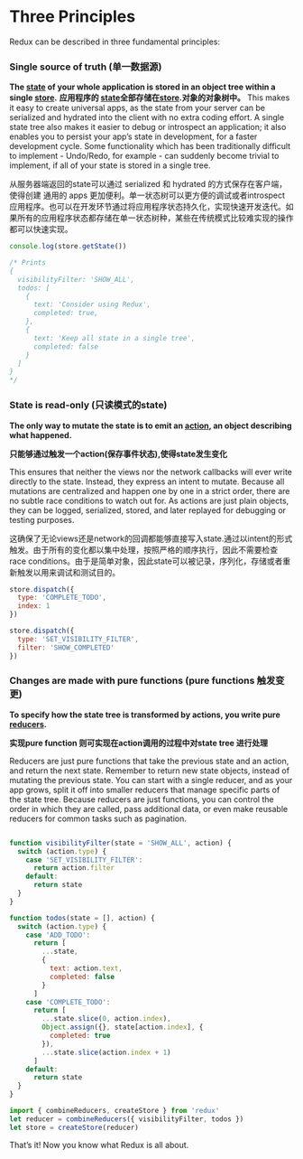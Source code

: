 # Three Principles

Redux can be described in three fundamental principles:

### Single source of truth (**单一数据源**)

**The [state](../Glossary.md#state) of your whole application is stored in an object tree within a single [store](../Glossary.md#store).**
**应用程序的 [state](../Glossary.md#state)全部存储在[store](../Glossary.md#store).对象的对象树中。**
This makes it easy to create universal apps, as the state from your server can be serialized and hydrated into the client with no extra coding effort. A single state tree also makes it easier to debug or introspect an application; it also enables you to persist your app’s state in development, for a faster development cycle. Some functionality which has been traditionally difficult to implement - Undo/Redo, for example - can suddenly become trivial to implement, if all of your state is stored in a single tree.

从服务器端返回的state可以通过 serialized 和 hydrated 的方式保存在客户端，使得创建 通用的 apps 更加便利。单一状态树可以更方便的调试或者introspect 应用程序。也可以在开发环节通过将应用程序状态持久化，实现快速开发迭代。如果所有的应用程序状态都存储在单一状态树种，某些在传统模式比较难实现的操作都可以快速实现。
```js
console.log(store.getState())

/* Prints
{
  visibilityFilter: 'SHOW_ALL',
  todos: [
    {
      text: 'Consider using Redux',
      completed: true,
    }, 
    {
      text: 'Keep all state in a single tree',
      completed: false
    }
  ]
}
*/
```

### State is read-only (**只读模式的state**)

**The only way to mutate the state is to emit an [action](../Glossary.md#action), an object describing what happened.**

**只能够通过触发一个action(保存事件状态),使得state发生变化**

This ensures that neither the views nor the network callbacks will ever write directly to the state. Instead, they express an intent to mutate. Because all mutations are centralized and happen one by one in a strict order, there are no subtle race conditions to watch out for. As actions are just plain objects, they can be logged, serialized, stored, and later replayed for debugging or testing purposes.

这确保了无论views还是network的回调都能够直接写入state.通过以intent的形式触发。由于所有的变化都以集中处理，按照严格的顺序执行，因此不需要检查race conditions。由于是简单对象，因此state可以被记录，序列化，存储或者重新触发以用来调试和测试目的。

```js
store.dispatch({
  type: 'COMPLETE_TODO',
  index: 1
})

store.dispatch({
  type: 'SET_VISIBILITY_FILTER',
  filter: 'SHOW_COMPLETED'
})
```

### Changes are made with pure functions (pure functions 触发变更)

**To specify how the state tree is transformed by actions, you write pure [reducers](../Glossary.md#reducer).**

**实现pure function 则可实现在action调用的过程中对state  tree 进行处理**

Reducers are just pure functions that take the previous state and an action, and return the next state. Remember to return new state objects, instead of mutating the previous state. You can start with a single reducer, and as your app grows, split it off into smaller reducers that manage specific parts of the state tree. Because reducers are just functions, you can control the order in which they are called, pass additional data, or even make reusable reducers for common tasks such as pagination.

```js

function visibilityFilter(state = 'SHOW_ALL', action) {
  switch (action.type) {
    case 'SET_VISIBILITY_FILTER':
      return action.filter
    default:
      return state
  }
}

function todos(state = [], action) {
  switch (action.type) {
    case 'ADD_TODO':
      return [
        ...state,
        {
          text: action.text,
          completed: false
        }
      ]
    case 'COMPLETE_TODO':
      return [
        ...state.slice(0, action.index),
        Object.assign({}, state[action.index], {
          completed: true
        }),
        ...state.slice(action.index + 1)
      ]
    default:
      return state
  }
}

import { combineReducers, createStore } from 'redux'
let reducer = combineReducers({ visibilityFilter, todos })
let store = createStore(reducer)
```

That’s it! Now you know what Redux is all about.
